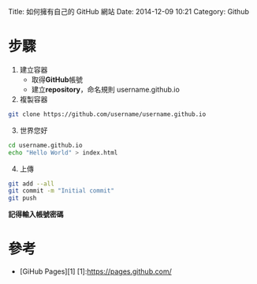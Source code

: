 Title: 如何擁有自己的 GitHub 網站
Date: 2014-12-09 10:21
Category: Github

# 步驟    
1. 建立容器 
    - 取得**GitHub**帳號
    - 建立**repository**，命名規則 username.github.io
2. 複製容器
```sh
git clone https://github.com/username/username.github.io
```
3. 世界您好
```sh
cd username.github.io
echo "Hello World" > index.html
```
4. 上傳
```sh
git add --all
git commit -m "Initial commit"
git push
```
**記得輸入帳號密碼**

# 參考
* [GiHub Pages][1]
[1]:https://pages.github.com/
